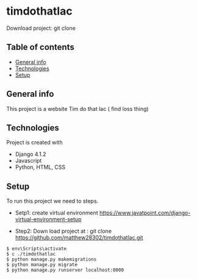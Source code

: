 # timdothatlac

Download project:
git clone
## Table of contents

* [General info](#General-info)
* [Technologies](#technologies)
* [Setup](#setup)

## General info
This project is a website Tim do that lac ( find loss thing)

## Technologies
Project is created with
* Django 4.1.2
* Javascript
* Python, HTML, CSS

## Setup
To run this project we need to steps.

* Setp1: create virtual environment
https://www.javatpoint.com/django-virtual-environment-setup

* Step2: Down load project at : git clone https://github.com/matthew28302/timdothatlac.git

```
$ env\Scripts\activate
$ c ./timdothatlac
$ python manage.py makemigrations
$ python manage.py migrate
$ python manage.py runserver localhost:8000
```